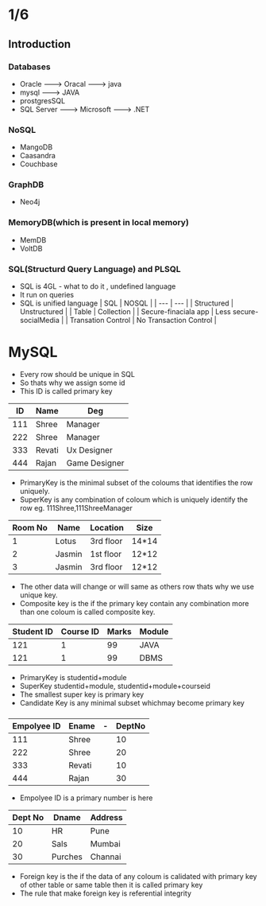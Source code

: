 # 1/6
## Introduction
### Databases
- Oracle ---> Oracal ---> java
- mysql ---> JAVA
- prostgresSQL 
- SQL Server ---> Microsoft ---> .NET

### NoSQL
- MangoDB
- Caasandra
- Couchbase

### GraphDB
- Neo4j

### MemoryDB(which is present in local memory)
- MemDB
- VoltDB

### SQL(Structurd Query Language) and PLSQL
- SQL is 4GL -  what to do it , undefined language
- It run on queries
- SQL  is unified language
| SQL | NOSQL |
| ---  | --- |
| Structured | Unstructured |
| Table | Collection |
| Secure-finaciala app | Less secure-socialMedia |
| Transation Control | No Transaction Control |

# MySQL
- Every row should be unique in SQL
- So thats why we assign some id
- This ID is called primary key

| ID | Name | Deg |
| ---  | --- | --- |
| 111 | Shree | Manager |
| 222 | Shree | Manager |
| 333 | Revati | Ux Designer |
| 444 | Rajan | Game Designer |

- PrimaryKey is the minimal subset of the coloums that identifies the row uniquely.
- SuperKey is any combination of coloum which is uniquely identify the row eg. 111Shree,111ShreeManager

| Room No | Name  | Location | Size |
| ---  | --- | --- | --- |
| 1 | Lotus | 3rd floor | 14*14 |
| 2 | Jasmin | 1st floor | 12*12 |
| 3 | Jasmin | 3rd floor | 12*12 |

- The other data will change or will same as others row thats why we use unique key.
- Composite key is the if the primary key contain any combination more than one coloum is called composite key.

| Student ID | Course ID  | Marks | Module |
| ---  | --- | --- | --- |
| 121 | 1 | 99 | JAVA |
| 121 | 1 | 99 | DBMS |

- PrimaryKey is studentid+module
- SuperKey studentid+module, studentid+module+courseid
- The smallest super key is primary key
- Candidate Key is any minimal subset whichmay become  primary key

### 


| Empolyee ID | Ename  | - | DeptNo |
| ---  | --- | --- | --- |
| 111 | Shree |   | 10 |
| 222 | Shree |  | 20 |
| 333 | Revati |  | 10 |
| 444 | Rajan |  | 30 |


- Empolyee ID is a primary number is here 

| Dept No | Dname  | Address |
| ---  | --- | --- |
| 10 | HR | Pune |
| 20 | Sals | Mumbai |
| 30 | Purches | Channai |

- Foreign key is the if the data of any coloum is calidated with primary key of other table or same table then it is called primary key
- The rule that make foreign key is referential integrity